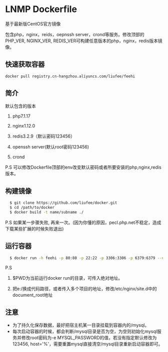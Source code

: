 LNMP Dockerfile
=================

基于最新版CentOS官方镜像

包含php，nginx，reids，oepnssh server，crond等服务。修改顶部的PHP_VER, NGINX_VER, REDIS_VER可构建任意版本的php，nginx，redis版本镜像。

快速获取容器
------------------------
```bash 
docker pull registry.cn-hangzhou.aliyuncs.com/liufee/feehi 
```

简介
------------------------
默认包含的版本

1. php7.1.17

2. nginx1.12.0

3. redis3.2.9（默认密码123456）

4. openssh server(默认root密码123456)

5. crond

P.S 可以修改Dockerfile顶部的env改变默认密码或者所要安装的php,nginx,redis版本。


构建镜像
------------------------
```bash
  $ git clone https://github.com/liufee/docker.git
  $ cd /path/to/docker
  $ docker build -t name/subname ./
```
P.S 如果某一步骤失败, 再来一次。(因为你懂的原因，pecl.php.net不稳定，造成下载某些扩展的时候失败退出)


运行容器
-------------------

```bash
  $ docker run -h feehi -p 80:80 -p 22:22 -p 3306:3306 -p 6379:6379 --name feehi -itd -v $PWD/etc/nginx:/etc/nginx -v $PWD/data/mysql:/mysql -v $PWD/data/log:/var/log -v /e:/work name/subname
```
 P.S 
 
 1. $PWD为当前运行docker run的目录，可传入绝对地址。
 
 2. 把e:/换成代码路径，或者传入多个项目的地址，修改/etc/nginx/site.d中的document_root地址


注意
-------------------
* 为了持久化保存数据，最好把宿主机某一目录挂载到容器内的/mysql。
* 每次启动容器的时候，都会判断/mysql目录是否为空，为空则初始化mysql服务并修改root密码为-e MYSQL_PASSWORD的值，若没有指定默认修改为123456, host='%'，需要重置mysql直接清空/mysql目录重新启动容器即可。

   
